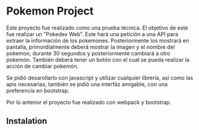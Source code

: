 # Pokemon Project

Este proyecto fue realizado como una prueba técnica. El objetivo de este fue realizar un "Pokedex Web". Este hará una petición a una API para extraer la información de los pokemones. Posteriormente los mostrará en pantalla, primordialmente deberá mostrar la imagen y el nombre del pokemon, durante 30 segundos y posteriormente cambiará a otro pokemón. También deberá tener un botón con el cual se pueda realizar la acción de cambiar pokemón.

Se pidió desarollarlo con javascript y utilizar cualquier librería, así como las apis necesarias, también se pidió una interfáz amigable, con una preferencia en bootstrap.

Por lo anterior el proyecto fue realizado con webpack y bootstrap.

## Instalation
